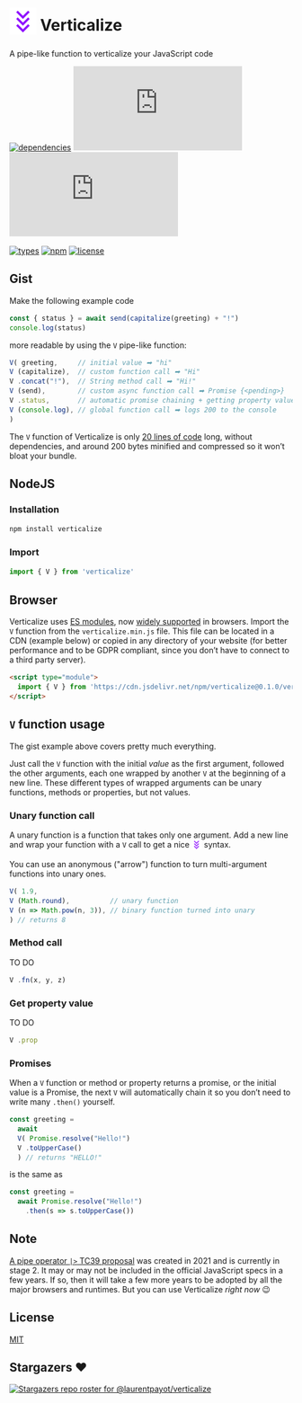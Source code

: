 # <sub><img src="verticalize.svg" alt="triple chevron down" width="48" height="48"></sub> Verticalize

A pipe-like function to verticalize your JavaScript code

<!-- [![dependencies](https://badgen.net/bundlephobia/dependency-count/verticalize)](https://bundlephobia.com/package/verticalize) -->
[![dependencies](https://badgen.net/static/dependencies/None/green)](https://github.com/laurentpayot/verticalize/blob/main/package.json#L56)
![minified + brotlied size](https://badgen.net/badgesize/brotli/laurentpayot/verticalize/main/verticalize.min.js)
![minified + zipped size](https://badgen.net/badgesize/gzip/laurentpayot/verticalize/main/verticalize.min.js)

[![types](https://badgen.net/npm/types/verticalize)](https://github.com/laurentpayot/verticalize/blob/main/index.d.ts)
[![npm](https://badgen.net/npm/v/verticalize)](https://www.npmjs.com/package/verticalize)
[![license](https://badgen.net/github/license/laurentpayot/verticalize)](https://github.com/laurentpayot/verticalize/blob/main/LICENSE)

## Gist

Make the following example code

```js
const { status } = await send(capitalize(greeting) + "!")
console.log(status)
```

more readable by using the `V` pipe-like function:

```js
V( greeting,     // initial value ➡ "hi"
V (capitalize),  // custom function call ➡ "Hi"
V .concat("!"),  // String method call ➡ "Hi!"
V (send),        // custom async function call ➡ Promise {<pending>}
V .status,       // automatic promise chaining + getting property value ➡ 200
V (console.log), // global function call ➡ logs 200 to the console
)
```

The `V` function of Verticalize is only [20 lines of code](https://github.com/laurentpayot/verticalize/blob/main/verticalize.js) long, without dependencies, and around 200 bytes minified and compressed so it won’t bloat your bundle.

## NodeJS

### Installation

```bash
npm install verticalize
```

### Import

```js
import { V } from 'verticalize'
```

## Browser

Verticalize uses [ES modules](https://jakearchibald.com/2017/es-modules-in-browsers/), now [widely supported](https://caniuse.com/es6-module) in browsers. Import the `V` function from the `verticalize.min.js` file. This file can be located in a CDN (example below) or copied in any directory of your website (for better performance and to be GDPR compliant, since you don’t have to connect to a third party server).

```html
<script type="module">
  import { V } from 'https://cdn.jsdelivr.net/npm/verticalize@0.1.0/verticalize.min.js'
</script>
```

## `V` function usage

The gist example above covers pretty much everything.

Just call the `V` function with the initial *value* as the first argument, followed the other arguments, each one wrapped by another `V` at the beginning of a new line.
These different types of wrapped arguments can be unary functions, methods or properties, but not values.

### Unary function call

A unary function is a function that takes only one argument. Add a new line and wrap your function with a `V` call to get a nice <sub><img src="verticalize.svg" alt="triple chevron down" width="18" height="18"></sub> syntax.

You can use an anonymous ("arrow") function to turn multi-argument functions into unary ones.

```js
V( 1.9,
V (Math.round),          // unary function
V (n => Math.pow(n, 3)), // binary function turned into unary
) // returns 8
```

### Method call

TO DO

```js
V .fn(x, y, z)
```

### Get property value

TO DO

```js
V .prop
```

### Promises

When a `V` function or method or property returns a promise, or the initial value is a Promise, the next `V` will automatically chain it so you don’t need to write many `.then()` yourself.

```js
const greeting =
  await
  V( Promise.resolve("Hello!")
  V .toUpperCase()
  ) // returns "HELLO!"
```
is the same as
```js
const greeting =
  await Promise.resolve("Hello!")
    .then(s => s.toUpperCase())
```

## Note

[A pipe operator `|>` TC39 proposal](https://github.com/tc39/proposal-pipeline-operator) was created in 2021 and is currently in stage 2. It may or may not be included in the official JavaScript specs in a few years. If so, then it will take a few more years to be adopted by all the major browsers and runtimes. But you can use Verticalize *right now* :wink:

## License

[MIT](https://github.com/laurentpayot/verticalize/blob/main/LICENSE)

## Stargazers :heart:

[![Stargazers repo roster for @laurentpayot/verticalize](https://reporoster.com/stars/laurentpayot/verticalize)](https://github.com/laurentpayot/verticalize/stargazers)
